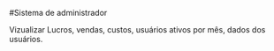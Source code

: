 #Sistema de administrador


Vizualizar Lucros, vendas, custos, usuários ativos por mês, dados dos usuários.